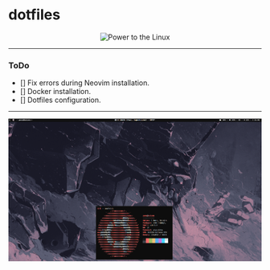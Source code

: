 # dotfiles

<div align="center">
  <img src="https://raw.githubusercontent.com/egonelbre/gophers/master/vector/science/power-to-the-linux.svg" alt="Power to the Linux" width="300">
</div>

---

### ToDo
- [] Fix errors during Neovim installation.
- [] Docker installation.
- [] Dotfiles configuration.

---

![](assets/y.png)

